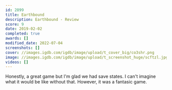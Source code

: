 ```yaml
---
id: 2899
title: Earthbound
description: Earthbound - Review
score: 9
date: 2019-02-02
completed: true
awards: []
modified_date: 2022-07-04
screenshots: []
cover: //images.igdb.com/igdb/image/upload/t_cover_big/co3shr.png
image: //images.igdb.com/igdb/image/upload/t_screenshot_huge/scftzl.jpg
videos: []
---
```

Honestly, a great game but I'm glad we had save states. I can't imagine what it would be like without that. However, it was a fantasic game.